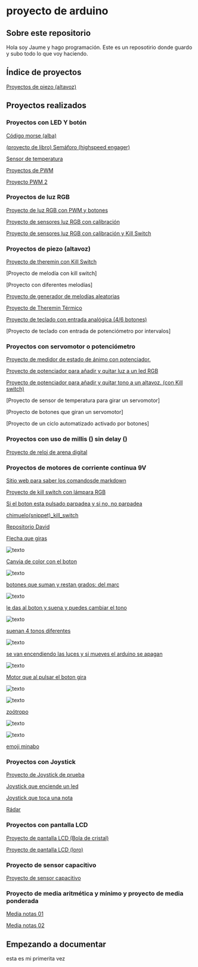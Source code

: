 # proyecto de arduino

## Sobre este repositorio

Hola soy Jaume y hago programación. Este es un reposotirio donde guardo y subo todo lo que voy haciendo. 

## Índice de proyectos

[Proyectos de piezo (altavoz)](#proyectos-de-piezo-altavoz)

## Proyectos realizados

### Proyectos con LED Y botón

[Código morse (alba)](https://github.com/Albitah24/arduino/blob/main/SOS_MORSE.ino)

[(proyecto de libro) Semáforo (highspeed engager)](https://github.com/Jsamapro/arduino/blob/main/SEMAFORO.ino)

[Sensor de temperatura](https://github.com/Jsamapro/arduino/blob/main/medidor_de_temperatura.ino)

[Proyectos de PWM](https://github.com/Jsamapro/arduino/blob/main/PWM1.ino)

[Proyecto PWM 2](https://github.com/Jsamapro/arduino/blob/main/sketch_jan28b.ino)

### Proyectos de luz RGB

[Proyecto de luz RGB con PWM y botones](https://github.com/Jsamapro/arduino/blob/main/pin_con_potenciometro__cambio_de_lado_.ino)

[Proyecto de sensores luz RGB con calibración](https://github.com/Jsamapro/arduino/blob/main/led_con_potenciometro.ino)

[Proyecto de sensores luz RGB con calibración y Kill Switch](https://github.com/Jsamapro/arduino/blob/main/led_rgb_con_calibracion.ino)

### Proyectos de piezo (altavoz)

[Proyecto de theremin con Kill Switch](https://github.com/Jsamapro/arduino/blob/main/theremin_con_killswitch.ino)

[Proyecto de melodía con kill switch]

[Proyecto con diferentes melodías]

[Proyecto de generador de melodías aleatorias](https://github.com/Jsamapro/arduino/blob/main/generador_de_melodias_aleatorio.ino)

[Proyecto de Theremin Térmico](https://github.com/Jsamapro/arduino/blob/main/theremin_termico.ino)

[Proyecto de teclado con entrada analógica (4/6 botones)](https://github.com/Jsamapro/arduino/blob/main/instrumento_de_teclado.ino)

[Proyecto de teclado con entrada de potenciómetro por intervalos]

### Proyectos con servomotor o potenciómetro

[Proyecto de medidor de estado de ánimo con potenciador.](https://github.com/Jsamapro/arduino/blob/main/ruleta_de_los_animos.ino)

[Proyecto de potenciador para añadir y quitar luz a un led RGB](https://github.com/Jsamapro/arduino/blob/main/luz_moludable.ino)

[Proyecto de potenciador para añadir y quitar tono a un altavoz. (con Kill switch)](https://github.com/Jsamapro/arduino/blob/main/a_adir_y_quittar_tono_de_altavoz.ino)

[Proyecto de sensor de temperatura para girar un servomotor]

[Proyecto de botones que giran un servomotor]

[Proyecto de un ciclo automatizado activado por botones]

### Proyectos con uso de millis () sin delay ()

[Proyecto de reloj de arena digital](https://github.com/Jsamapro/arduino/blob/main/Reloj_de_arena_digital.ino)

### Proyectos de motores de corriente contínua 9V

[Sitio web para saber los comandosde markdown](https://guides.github.com/pdfs/markdown-cheatsheet-online.pdf)

[Proyecto de kill switch con lámpara RGB](https://github.com/Jsamapro/arduino/blob/main/kill_switch.ino)

[Si el boton esta pulsado parpadea y si no, no parpadea](https://github.com/Jsamapro/arduino/blob/main/PWM1.ino)

[chimuelo(snippet)_kill_switch](https://github.com/Jsamapro/arduino/blob/main/snippet_kill_switch.cpp)

[Repositorio David](https://github.com/d-prieto/arduinoCourse#repositorios-de-alumnos)

[Flecha que giras](https://github.com/Jsamapro/arduino/blob/main/ruleta_de_los_animos.ino)

![texto](https://github.com/Jsamapro/arduino/blob/main/IMG_20210208_123424.jpg)

[Canvia de color con el boton](https://github.com/Jsamapro/arduino/blob/main/luz_moludable.ino)

![texto](https://github.com/Jsamapro/arduino/blob/main/IMG_20210209_115945.jpg)

[botones que suman y restan grados: del marc](https://github.com/Jsamapro/arduino/blob/main/botones_suman_y_restan_grados.ino)

![texto](https://github.com/Jsamapro/arduino/blob/main/IMG_20210209_131707.jpg)

[le das al boton y suena y puedes cambiar el tono](https://github.com/Jsamapro/arduino/blob/main/theremin_con_killswitch_y_potenciometro.ino)

![texto](https://raw.githubusercontent.com/Wesley3455/Arduino-/main/1612871762579.jpg)

[suenan 4 tonos diferentes](https://github.com/Jsamapro/arduino/blob/main/instrumento_de_teclado.ino)

![texto](https://github.com/Jsamapro/arduino/blob/main/IMG_20210212_102140.jpg)

[se van encendiendo las luces y si mueves el arduino se apagan](https://github.com/Jsamapro/arduino/blob/main/Reloj_de_arena_digital.ino)

![texto](https://github.com/Jsamapro/arduino/blob/main/IMG_20210212_133738.jpg)

[Motor que al pulsar el boton gira](https://github.com/Jsamapro/arduino/blob/main/motor_que_gira.ino)

![texto](https://github.com/Jsamapro/arduino/blob/main/IMG_20210219_100958.jpg)

![texto](https://github.com/Jsamapro/arduino/blob/main/IMG_20210219_131846.jpg)

[zoótropo](https://github.com/Jsamapro/arduino/blob/main/zo_tropo.ino)

![texto](https://github.com/Jsamapro/arduino/blob/main/IMG_20210315_101107.jpg)

![texto](https://github.com/Jsamapro/arduino/blob/main/IMG_20210315_103330.jpg)

[emoji minabo](https://github.com/Jsamapro/arduino/blob/main/pantallita_minabo.ino)

### Proyectos con Joystick

[Proyecto de Joystick de prueba](https://github.com/Jsamapro/arduino/blob/main/sketch_mar01a.ino)

[Joystick que enciende un led](https://github.com/Jsamapro/arduino/blob/main/yoistic_led.ino)

[Joystick que toca una nota](https://github.com/Jsamapro/arduino/blob/main/yoistic_led_radar_altavox.ino)

[Rádar](https://github.com/Jsamapro/arduino/blob/main/yoistic_led_variacion_02.ino)

### Proyectos con pantalla LCD

[Proyecto de pantalla LCD (Bola de cristal)](https://github.com/Jsamapro/arduino/blob/main/pantallita_zdhsdfh.ino)
    
[Proyecto de pantalla LCD (loro)](https://github.com/Jsamapro/arduino/blob/main/pantallita_minabo.ino)

### Proyecto de sensor capacitivo

[Proyecto de sensor capacitivo](https://github.com/Jsamapro/arduino/blob/main/lampara_tactil.ino)

### Proyecto de media aritmética y mínimo y proyecto de media ponderada

[Media notas 01](https://github.com/Jsamapro/arduino/blob/main/medianotas_01.ino)

[Media notas 02](https://github.com/Jsamapro/arduino/blob/main/medianotas_02.ino)

## Empezando a documentar
esta es mi primerita vez
